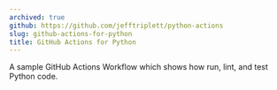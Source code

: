 ```yaml
---
archived: true
github: https://github.com/jefftriplett/python-actions
slug: github-actions-for-python
title: GitHub Actions for Python
---
```


A sample GitHub Actions Workflow which shows how run, lint, and test Python code.

